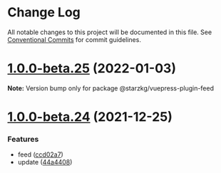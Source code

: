 # Change Log

All notable changes to this project will be documented in this file.
See [Conventional Commits](https://conventionalcommits.org) for commit guidelines.

# [1.0.0-beta.25](https://github.com/shentuzhigang/vuepress-theme-star/compare/v1.0.0-beta.24...v1.0.0-beta.25) (2022-01-03)

**Note:** Version bump only for package @starzkg/vuepress-plugin-feed





# [1.0.0-beta.24](https://github.com/shentuzhigang/vuepress-theme-star/compare/v1.0.0-beta.23...v1.0.0-beta.24) (2021-12-25)


### Features

* feed ([ccd02a7](https://github.com/shentuzhigang/vuepress-theme-star/commit/ccd02a7d1ad677b54dd55c5c88c9aa13768ef995))
* update ([44a4408](https://github.com/shentuzhigang/vuepress-theme-star/commit/44a44081fd632e8ed57711f8adbad4c27b3d4233))
